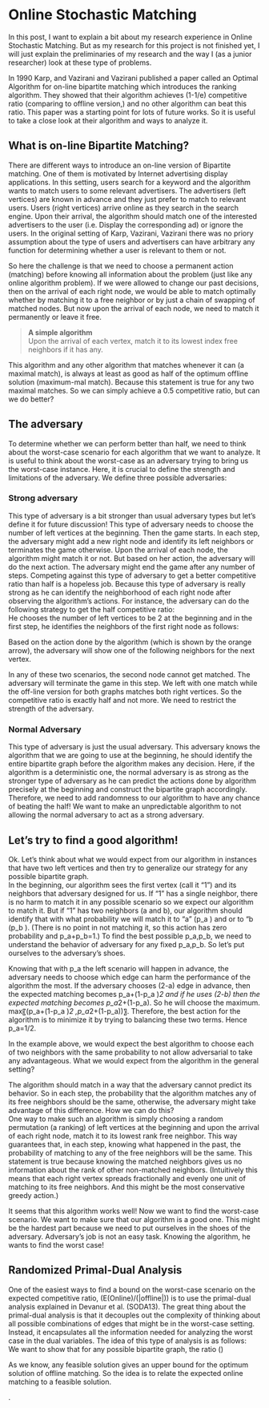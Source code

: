 # Online Stochastic Matching
In this post, I want to explain a bit about my research experience in Online Stochastic Matching. But as my research for this project is not finished yet, I will just explain the preliminaries of my research and the way I (as a junior researcher) look at these type of problems. <br>


In 1990 Karp, and Vazirani and Vazirani published a paper called an Optimal Algorithm for on-line bipartite matching which introduces the ranking algorithm. They showed that their algorithm achieves (1-1/e) competitive ratio (comparing to offline version,) and no other algorithm can beat this ratio. This paper was a starting point for lots of future works. So it is useful to take a close look at their algorithm and ways to analyze it. <br>

## What is on-line Bipartite Matching?

There are different ways to introduce an on-line version of Bipartite matching. One of them is motivated by Internet advertising display applications. In this setting, users search for a keyword and the algorithm wants to match users to some relevant advertisers. The advertisers (left vertices) are known in advance and they just prefer to match to relevant users. Users (right vertices) arrive online as they search in the search engine. Upon their arrival, the algorithm should match one of the interested advertisers to the user (i.e. Display the corresponding ad) or ignore the users. In the original setting of Karp, Vazirani, Vazirani there was no priory assumption about the type of users and advertisers can have arbitrary any function for determining whether a user is relevant to them or not. <br>

So here the challenge is that we need to choose a permanent action (matching) before knowing all information about the problem (just like any online algorithm problem). If we were allowed to change our past decisions, then on the arrival of each right node, we would be able to match optimally whether by matching it to a free neighbor or by just a chain of swapping of matched nodes. But now upon the arrival of each node, we need to match it permanently or leave it free. <br>

> **A simple algorithm**<br>
> Upon the arrival of each vertex, match it to its lowest index free neighbors if it has any.<br>




This algorithm and any other algorithm that matches whenever it can (a maximal match), is always at least as good as half of the optimum offline solution (maximum-mal match). Because this statement is true for any two maximal matches. So we can simply achieve a 0.5 competitive ratio, but can we do better?<br>
## The adversary
To determine whether we can perform better than half, we need to think about the worst-case scenario for each algorithm that we want to analyze. It is useful to think about the worst-case as an adversary trying to bring us the worst-case instance. Here, it is crucial to define the strength and limitations of the adversary. We define three possible adversaries:
### Strong adversary
This type of adversary is a bit stronger than usual adversary types but let’s define it for future discussion! This type of adversary needs to choose the number of left vertices at the beginning. Then the game starts. In each step, the adversary might add a new right node and identify its left neighbors or terminates the game otherwise. Upon the arrival of each node, the algorithm might match it or not. But based on her action, the adversary will do the next action. The adversary might end the game after any number of steps. 
Competing against this type of adversary to get a better competitive ratio than half is a hopeless job. Because this type of adversary is really strong as he can identify the neighborhood of each right node after observing the algorithm’s actions. For instance, the adversary can do the following strategy to get the half competitive ratio:<br>
He chooses the number of left vertices to be 2 at the beginning and in the first step, he identifies the neighbors of the first right node as follows:<br>
 
Based on the action done by the algorithm (which is shown by the orange arrow), the adversary will show one of the following neighbors for the next vertex. <br>
 
In any of these two scenarios, the second node cannot get matched. The adversary will terminate the game in this step.  We left with one match while the off-line version for both graphs matches both right vertices. So the competitive ratio is exactly half and not more. 
We need to restrict the strength of the adversary. <br>

### Normal Adversary
This type of adversary is just the usual adversary. This adversary knows the algorithm that we are going to use at the beginning, he should identify the entire bipartite graph before the algorithm makes any decision. Here, if the algorithm is a deterministic one, the normal adversary is as strong as the stronger type of adversary as he can predict the actions done by algorithm precisely at the beginning and construct the bipartite graph accordingly. Therefore, we need to add randomness to our algorithm to have any chance of beating the half! We want to make an unpredictable algorithm to not allowing the normal adversary to act as a strong adversary.

## Let’s try to find a good algorithm!
Ok. Let’s think about what we would expect from our algorithm in instances that have two left vertices and then try to generalize our strategy for any possible bipartite graph.<br>
In the beginning, our algorithm sees the first vertex (call it “1”) and its neighbors that adversary designed for us. If “1” has a single neighbor, there is no harm to match it in any possible scenario so we expect our algorithm to match it. But if “1” has two neighbors (a and b), our algorithm should identify that with what probability we will match it to “a” (p_a ) and or to “b (p_b ). (There is no point in not matching it, so this action has zero probability and p_a+p_b=1.) To find the best possible p_a,p_b, we need to understand the behavior of adversary for any fixed p_a,p_b. So let’s put ourselves to the adversary’s shoes. <br>
 
Knowing that with p_a the left scenario will happen in advance, the adversary needs to choose which edge can harm the performance of the algorithm the most. If the adversary chooses (2-a) edge in advance, then the expected matching becomes p_a+(1-p_a )*2 and if he uses (2-b) then the expected matching becomes p_a*2+(1-p_a). So he will choose the maximum. max⁡〖(p_a+(1-p_a )*2 ,p_a*2+(1-p_a))〗. Therefore, the best action for the algorithm is to minimize it by trying to balancing these two terms. Hence p_a=1/2. <br>
 


In the example above, we would expect the best algorithm to choose each of two neighbors with the same probability to not allow adversarial to take any advantageous. What we would expect from the algorithm in the general setting? <br>

The algorithm should match in a way that the adversary cannot predict its behavior. So in each step, the probability that the algorithm matches any of its free neighbors should be the same, otherwise, the adversary might take advantage of this difference. How we can do this? <br>
One way to make such an algorithm is simply choosing a random permutation (a ranking) of left vertices at the beginning and upon the arrival of each right node, match it to its lowest rank free neighbor. This way guarantees that, in each step, knowing what happened in the past, the probability of matching to any of the free neighbors will be the same. This statement is true because knowing the matched neighbors gives us no information about the rank of other non-matched neighbors. (Intuitively this means that each right vertex spreads fractionally and evenly one unit of matching to its free neighbors. And this might be the most conservative greedy action.) <br>

It seems that this algorithm works well! Now we want to find the worst-case scenario. We want to make sure that our algorithm is a good one. This might be the hardest part because we need to put ourselves in the shoes of the adversary. Adversary’s job is not an easy task. Knowing the algorithm, he wants to find the worst case! <br>

## Randomized Primal-Dual Analysis
One of the easiest ways to find a bound on the worst-case scenario on the expected competitive ratio, (E(Online)/(|offline|)) is to use the primal-dual analysis explained in Devanur et al. (SODA13). The great thing about the primal-dual analysis is that it decouples out the complexity of thinking about all possible combinations of edges that might be in the worst-case setting. Instead, it encapsulates all the information needed for analyzing the worst case in the dual variables. 
The idea of this type of analysis is as follows:<br>
We want to show that for any possible bipartite graph, the ratio ()


As we know, any feasible solution gives an upper bound for the optimum solution of offline matching. So the idea is to relate the expected online matching to a feasible solution. 


. 

